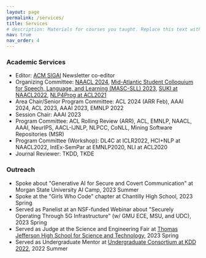 ```yaml
---
layout: page
permalink: /services/
title: Services
# description: Materials for courses you taught. Replace this text with your description.
nav: true
nav_order: 4
---
```


<h3>Academic Services</h3>

<ul>	
    <li>Editor: <a href="https://sigai.acm.org/main/">ACM SIGAI</a> Newsletter co-editor</li>
    <li>Organizing Committee: <a href="https://2024.naacl.org/">NAACL 2024</a>, <a href="https://www.mascsll.org/">Mid-Atlantic Student Colloquium for Speech, Language, and Learning (MASC-SLL) 2023</a>, <a href="https://suki-workshop.github.io/">SUKI at NAACL2022</a>, <a href="https://nlp4prog.github.io/2021/">NLP4Prog at ACL2021</a></li>	
    <li>Area Chair/Senior Program Committee: ACL 2024 (ARR Feb), AAAI 2024, ACL 2023, AAAI 2023, EMNLP 2022</li>
    <li>Session Chair: AAAI 2023</li>
    <li>Program Committee: ACL Rolling Review (ARR), ACL, EMNLP, NAACL, AAAI, NeurIPS, AACL-IJNLP, NLPCC, CoNLL, Mining Software Repositories (MSR)</li>
    <li>Program Committee (Workshop): DL4C at ICLR2022, HCI+NLP at NAACL2022, IntEx-SemPar at EMNLP2020, NLI at ACL2020</li>
    <li>Journal Reviewer: TKDD, TKDE</li>
</ul>

<h3>Outreach</h3>
<ul>
    <li>Spoke about "Generative AI for Secure and Covert Communication" at Morgan State University AI Camp, 2023 Summer</li>
    <li>Spoke at the "Girls Who Code" chapter at Chantilly High School, 2023 Spring</li>
    <li>Served as Panelist at an NSF-funded Webinar about "Securely Operating Through 5G Infrastructure" (w/ GMU ECE, MSU, and UDC), 2023 Spring</li>
    <li>Served as Judge at the Science and Engineering Fair at <a href="https://tjhsst.fcps.edu/">Thomas Jefferson High School for Science and Technology</a>, 2023 Spring</li>
    <li>Served as Undergraduate Mentor at <a href="https://kdd.org/kdd2022/cfpUG.html">Undergraduate Consortium at KDD 2022</a>, 2022 Summer</li>
</ul>